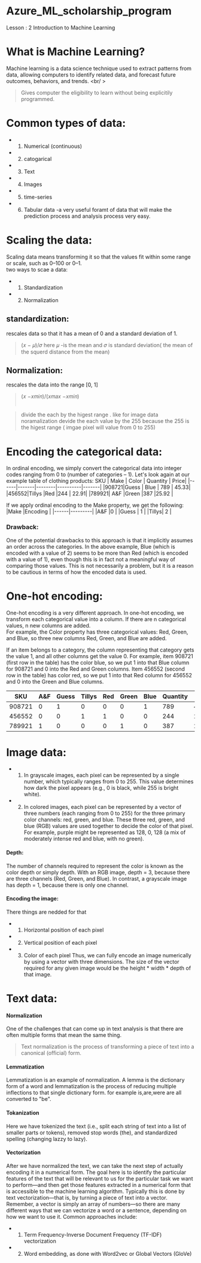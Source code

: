 # Azure_ML_scholarship_program
Lesson : 2 Introduction to Machine Learning

# What is Machine Learning?
  Machine learning is a data science technique used to extract patterns from data, allowing computers to identify related data, and forecast future outcomes, behaviors, and trends. <br/ >
> Gives computer the eligibility to learn without being explicitily programmed.

# Common types of data:

- 1) Numerical (continuous)
- 2) catogarical 
- 3) Text
- 4) Images
- 5) time-series
- 6) Tabular data -a very useful foramt of data that will make the prediction process and analysis process very easy.

# Scaling the data:
  Scaling data means transforming it so that the values fit within some range or scale, such as 0–100 or 0–1.<br/>
  two ways to scae a data: <br/>
  - 1) Standardization
  - 2) Normalization
## standardization:
  rescales data so that it has a mean of 0 and a standard deviation of 1.<br/>
> (𝑥 − 𝜇)/𝜎 here 𝜇 -is the mean and 𝜎 is standard deviation( the mean of the squerd distance from the mean)

## Normalization:
rescales the data into the range [0, 1]<br/>
> (𝑥 −𝑥𝑚𝑖𝑛)/(𝑥𝑚𝑎𝑥 −𝑥𝑚𝑖𝑛) <br/> <br/>

> divide the each by the higest range . like for image data noramalization devide the each value by the 255 because the 255 is the higest range ( imgae pixel will value from 0 to 255)

# Encoding the categorical data:
  In ordinal encoding, we simply convert the categorical data into integer codes ranging from 0 to (number of categories – 1). Let's look again at our example table of clothing products:
SKU    |	Make |	Color |	Quantity |	Price|
|------|-------|--------|----------|-------|
|908721|Guess	 | Blue   |   	789  |	45.33|
|456552|Tillys |Red	    |244       |	22.91|
|789921|	A&F	 |Green	  |387	     |25.92  |

If we apply ordinal encoding to the Make property, we get the following:<br/>
|Make	 |Encoding |
|------|---------|
|A&F	 |0        |
|Guess |	1      |
|Tillys|	2      | 

### Drawback:
One of the potential drawbacks to this approach is that it implicitly assumes an order across the categories. In the above example, Blue (which is encoded with a value of 2) seems to be more than Red (which is encoded with a value of 1), even though this is in fact not a meaningful way of comparing those values. This is not necessarily a problem, but it is a reason to be cautious in terms of how the encoded data is used.

# One-hot encoding:
One-hot encoding is a very different approach. In one-hot encoding, we transform each categorical value into a column. If there are n categorical values, n new columns are added.<br/>
For example, the Color property has three categorical values: Red, Green, and Blue, so three new columns Red, Green, and Blue are added.

If an item belongs to a category, the column representing that category gets the value 1, and all other columns get the value 0. For example, item 908721 (first row in the table) has the color blue, so we put 1 into that Blue column for 908721 and 0 into the Red and Green columns. Item 456552 (second row in the table) has color red, so we put 1 into that Red column for 456552 and 0 into the Green and Blue columns.

|SKU	 |A&F |	Guess |	Tillys	| Red	 |Green |	Blue |	Quantity |	Price |
|------|----|-------|---------|------|------|------|-----------|--------|
|908721|	0	|1      |	0       | 	0	 |0     | 	1  | 	789      | 	45.33 | 
|456552|	0	| 0	    |1        | 	1  |	0   | 	0  |	244      |	22.91 |
|789921|	1	|0      |	0       |	0    | 	1   | 	0	 | 387       |	25.92 |

# Image data:
- 1) In grayscale images, each pixel can be represented by a single number, which typically ranges from 0 to 255. This value determines how dark the pixel appears (e.g., 0 is black, while 255 is bright white).
- 2) In colored images, each pixel can be represented by a vector of three numbers (each ranging from 0 to 255) for the three primary color channels: red, green, and blue. These three red, green, and blue (RGB) values are used together to decide the color of that pixel. For example, purple might be represented as 128, 0, 128 (a mix of moderately intense red and blue, with no green).
#### Depth:
The number of channels required to represent the color is known as the color depth or simply depth. With an RGB image, depth = 3, because there are three channels (Red, Green, and Blue). In contrast, a grayscale image has depth = 1, because there is only one channel.
#### Encoding the image:
There things are nedded for that
- 1) Horizontal position of each pixel
- 2) Vertical position of each pixel
- 3) Color of each pixel
Thus, we can fully encode an image numerically by using a vector with three dimensions. The size of the vector required for any given image would be the height * width * depth of that image.


# Text data:
#### Normalization
One of the challenges that can come up in text analysis is that there are often multiple forms that mean the same thing.<br/>
> Text normalization is the process of transforming a piece of text into a canonical (official) form.

#### Lemmatization
Lemmatization is an example of normalization. A lemma is the dictionary form of a word and lemmatization is the process of reducing multiple inflections to that single dictionary form. for example is,are,were are all converted to "be".

#### Tokanization
Here we have tokenized the text (i.e., split each string of text into a list of smaller parts or tokens), removed stop words (the), and standardized spelling (changing lazzy to lazy).
#### Vectorization
After we have normalized the text, we can take the next step of actually encoding it in a numerical form. The goal here is to identify the particular features of the text that will be relevant to us for the particular task we want to perform—and then get those features extracted in a numerical form that is accessible to the machine learning algorithm. Typically this is done by text vectorization—that is, by turning a piece of text into a vector. Remember, a vector is simply an array of numbers—so there are many different ways that we can vectorize a word or a sentence, depending on how we want to use it. Common approaches include:

- 1) Term Frequency-Inverse Document Frequency (TF-IDF) vectorization
- 2) Word embedding, as done with Word2vec or Global Vectors (GloVe)

